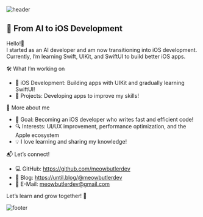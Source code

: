 ![header](https://capsule-render.vercel.app/api?type=venom&height=200&color=0:a18cd1,100:cd9cf2&text=Hi%20there👋&section=header&reversal=false&textBg=false&animation=twinkling&rotate=0&stroke=fbc2eb&strokeWidth=2&descSize=20&fontSize=70&fontAlignY=50&descAlignY=70)

## 🚀 From AI to iOS Development

Hello!👋  
I started as an AI developer and am now transitioning into iOS development.  
Currently, I’m learning Swift, UIKit, and SwiftUI to build better iOS apps.  

🛠️ What I’m working on
- 📱 iOS Development: Building apps with UIKit and gradually learning SwiftUI!
- 🚀 Projects: Developing apps to improve my skills!

📝 More about me
- 🎯 Goal: Becoming an iOS developer who writes fast and efficient code!
- 🔍 Interests: UI/UX improvement, performance optimization, and the Apple ecosystem
- 💡 I love learning and sharing my knowledge!

📬 Let’s connect!
- 💻 GitHub: https://github.com/meowbutlerdev
- 📝 Blog: https://until.blog/@meowbutlerdev
- 📧 E-Mail: meowbutlerdev@gmail.com

Let’s learn and grow together! 🚀

![footer](https://capsule-render.vercel.app/api?type=waving&height=200&color=0:a18cd1,100:cd9cf2&section=footer)

<!--
**vivaan-park/vivaan-park** is a ✨ _special_ ✨ repository because its `README.md` (this file) appears on your GitHub profile.

Here are some ideas to get you started:

- 🔭 I’m currently working on ...
- 🌱 I’m currently learning ...
- 👯 I’m looking to collaborate on ...
- 🤔 I’m looking for help with ...
- 💬 Ask me about ...
- 📫 How to reach me: ...
- 😄 Pronouns: ...
- ⚡ Fun fact: ...
-->
